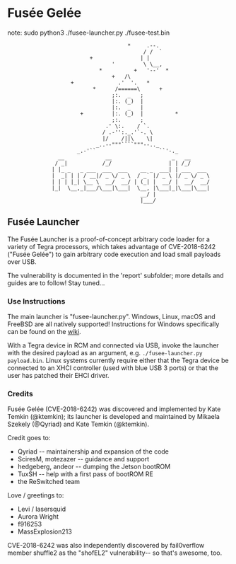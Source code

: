 # Fusée Gelée

note: sudo python3 ./fusee-launcher.py ./fusee-test.bin


```
                                      *     .--.
                                           / /  `
                          +               | |
                                 '         \ \__,
                             *          +   '--'  *
                                 +   /\
                    +              .'  '.   *
                           *      /======\      +
                                 ;:.  _   ;
                                 |:. (_)  |
                                 |:.  _   |
                       +         |:. (_)  |          *
                                 ;:.      ;
                               .' \:.    / `.
                              / .-'':._.'`-. \
                              |/    /||\    \|
                            _..--"""````"""--.._
                      _.-'``                    ``'-._
                __             __                   _   __
               / _|           /_/                  | | /_/
              | |_ _   _ ___  ___  ___    __ _  ___| | ___  ___
              |  _| | | / __|/ _ \/ _ \  / _` |/ _ \ |/ _ \/ _ \
              | | | |_| \__ \  __/  __/ | (_| |  __/ |  __/  __/
              |_|  \__,_|___/\___|\___|  \__, |\___|_|\___|\___|
                                          __/ |
                                          |___/
```

## Fusée Launcher

The Fusée Launcher is a proof-of-concept arbitrary code loader for a variety
of Tegra processors, which takes advantage of CVE-2018-6242 ("Fusée Gelée")
to gain arbitrary code execution and load small payloads over USB.

The vulnerability is documented in the 'report' subfolder; more details and
guides are to follow! Stay tuned...

### Use Instructions
The main launcher is "fusee-launcher.py". Windows, Linux, macOS and FreeBSD are all natively supported! Instructions for Windows specifically can be found on the [wiki](https://github.com/reswitched/fusee-launcher/wiki/Instructions-(Windows)).

With a Tegra device in RCM and connected via USB, invoke the launcher with the desired payload as an argument, e.g. `./fusee-launcher.py payload.bin`. Linux systems currently require either that the Tegra device be connected to an XHCI controller (used with blue USB 3 ports) or that the user has patched their EHCI driver. 

### Credits            
Fusée Gelée (CVE-2018-6242) was discovered and implemented by Kate Temkin (@ktemkin);
its launcher is developed and maintained by Mikaela Szekely (@Qyriad) and Kate Temkin (@ktemkin).

Credit goes to:

  * Qyriad -- maintainership and expansion of the code
  * SciresM, motezazer -- guidance and support  
  * hedgeberg, andeor  -- dumping the Jetson bootROM
  * TuxSH -- help with a first pass of bootROM RE
  * the ReSwitched team

Love / greetings to:

  * Levi / lasersquid
  * Aurora Wright
  * f916253
  * MassExplosion213 

CVE-2018-6242 was also independently discovered by fail0verflow member 
shuffle2 as the "shofEL2" vulnerability-- so that's awesome, too.
